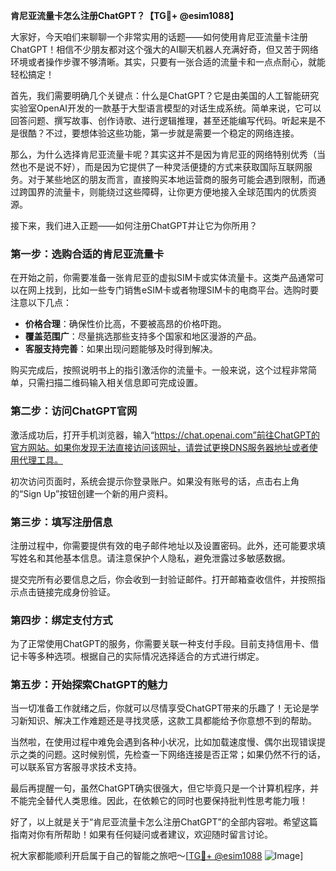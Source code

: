 **肯尼亚流量卡怎么注册ChatGPT？【TG💪+ @esim1088】**

大家好，今天咱们来聊聊一个非常实用的话题——如何使用肯尼亚流量卡注册ChatGPT！相信不少朋友都对这个强大的AI聊天机器人充满好奇，但又苦于网络环境或者操作步骤不够清晰。其实，只要有一张合适的流量卡和一点点耐心，就能轻松搞定！

首先，我们需要明确几个关键点：什么是ChatGPT？它是由美国的人工智能研究实验室OpenAI开发的一款基于大型语言模型的对话生成系统。简单来说，它可以回答问题、撰写故事、创作诗歌、进行逻辑推理，甚至还能编写代码。听起来是不是很酷？不过，要想体验这些功能，第一步就是需要一个稳定的网络连接。

那么，为什么选择肯尼亚流量卡呢？其实这并不是因为肯尼亚的网络特别优秀（当然也不是说不好），而是因为它提供了一种灵活便捷的方式来获取国际互联网服务。对于某些地区的朋友而言，直接购买本地运营商的服务可能会遇到限制，而通过跨国界的流量卡，则能绕过这些障碍，让你更方便地接入全球范围内的优质资源。

接下来，我们进入正题——如何注册ChatGPT并让它为你所用？

### 第一步：选购合适的肯尼亚流量卡

在开始之前，你需要准备一张肯尼亚的虚拟SIM卡或实体流量卡。这类产品通常可以在网上找到，比如一些专门销售eSIM卡或者物理SIM卡的电商平台。选购时要注意以下几点：
- **价格合理**：确保性价比高，不要被高昂的价格吓跑。
- **覆盖范围广**：尽量挑选那些支持多个国家和地区漫游的产品。
- **客服支持完善**：如果出现问题能够及时得到解决。

购买完成后，按照说明书上的指引激活你的流量卡。一般来说，这个过程非常简单，只需扫描二维码输入相关信息即可完成设置。

### 第二步：访问ChatGPT官网

激活成功后，打开手机浏览器，输入“https://chat.openai.com”前往ChatGPT的官方网站。如果你发现无法直接访问该网址，请尝试更换DNS服务器地址或者使用代理工具。

初次访问页面时，系统会提示你登录账户。如果没有账号的话，点击右上角的“Sign Up”按钮创建一个新的用户资料。

### 第三步：填写注册信息

注册过程中，你需要提供有效的电子邮件地址以及设置密码。此外，还可能要求填写姓名和其他基本信息。请注意保护个人隐私，避免泄露过多敏感数据。

提交完所有必要信息之后，你会收到一封验证邮件。打开邮箱查收信件，并按照指示点击链接完成身份验证。

### 第四步：绑定支付方式

为了正常使用ChatGPT的服务，你需要关联一种支付手段。目前支持信用卡、借记卡等多种选项。根据自己的实际情况选择适合的方式进行绑定。

### 第五步：开始探索ChatGPT的魅力

当一切准备工作就绪之后，你就可以尽情享受ChatGPT带来的乐趣了！无论是学习新知识、解决工作难题还是寻找灵感，这款工具都能给予你意想不到的帮助。

当然啦，在使用过程中难免会遇到各种小状况，比如加载速度慢、偶尔出现错误提示之类的问题。这时候别慌，先检查一下网络连接是否正常；如果仍然不行的话，可以联系官方客服寻求技术支持。

最后再提醒一句，虽然ChatGPT确实很强大，但它毕竟只是一个计算机程序，并不能完全替代人类思维。因此，在依赖它的同时也要保持批判性思考能力哦！

好了，以上就是关于“肯尼亚流量卡怎么注册ChatGPT”的全部内容啦。希望这篇指南对你有所帮助！如果有任何疑问或者建议，欢迎随时留言讨论。

祝大家都能顺利开启属于自己的智能之旅吧～[[TG💪+ @esim1088](https://t.me/s/esim1088) ![Image](https://i.postimg.cc/4NQfJmqS/Snipaste-2025-05-13-00-14-12.png)]